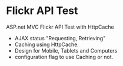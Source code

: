 # Flickr API Test
ASP.net MVC Flickr API Test with HttpCache

+ AJAX status "Requesting, Retrieving"
+ Caching using HttpCache.
+ Design for Mobile, Tablets and Computers
+ configuration flag to use Caching or not.

